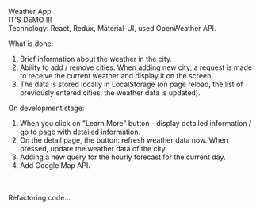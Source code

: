 Weather App</br>
IT'S DEMO !!!</br>
Technology: React, Redux, Material-UI, used OpenWeather API.</br>

What is done:
1. Brief information about the weather in the city.
2. Ability to add / remove cities. When adding
new city, a request is made to receive the current weather and display
it on the screen.
3. The data is stored locally in LocalStorage (on page reload, the list of previously
entered cities, the weather data is updated).

On development stage:
1. When you click on "Learn More" button - display detailed information / go to
page with detailed information.
2. On the detail page, the button: refresh
weather data now. When pressed, update the weather data of the city.
3. Adding a new query for the hourly forecast for the current day.
4. Add Google Map API.
</br>
</br>
Refactoring code...
